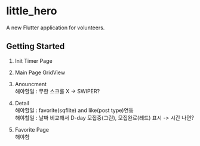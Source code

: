 # little_hero

A new Flutter application for volunteers.

## Getting Started


1. Init Timer Page  

2. Main Page GridView  

3. Anouncment  
해야할일 : 무한 스크롤 X -> SWIPER?

4. Detail  
해야할일 : favorite(sqflite) and like(post type)연동  
해야할일 : 날짜 비교해서 D-day 모집중(그린), 모집완료(레드) 표시    -> 시간 나면?    

5. Favorite Page  
해야함
